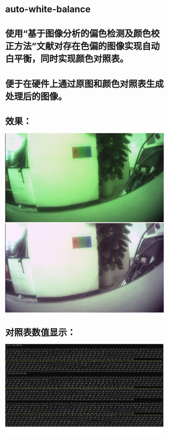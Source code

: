 # auto-white-balance
# 使用“基于图像分析的偏色检测及颜色校正方法”文献对存在色偏的图像实现自动白平衡，同时实现颜色对照表。
# 便于在硬件上通过原图和颜色对照表生成处理后的图像。

# 效果：
![image](https://github.com/monologuesmw/auto-white-balance/blob/master/camera_photo_1.png)
![image](https://github.com/monologuesmw/auto-white-balance/blob/master/img_balance_4_.jpg)

# 对照表数值显示：
![image](https://github.com/monologuesmw/auto-white-balance/blob/master/parallel%20tablelook-up%20table.png)
